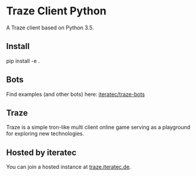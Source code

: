 # Traze Client Python
A Traze client based on Python 3.5.

## Install
pip install -e .

## Bots
Find examples (and other bots) here: [iteratec/traze-bots](https://github.com/iteratec/traze-bots/tree/master/python)

## Traze
Traze is a simple tron-like multi client online game serving as a playground for exploring new technologies.

## Hosted by iteratec
You can join a hosted instance at [traze.iteratec.de](https://traze.iteratec.de).

